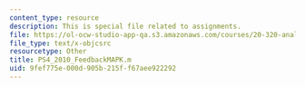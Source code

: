 ```yaml
---
content_type: resource
description: This is special file related to assignments.
file: https://ol-ocw-studio-app-qa.s3.amazonaws.com/courses/20-320-analysis-of-biomolecular-and-cellular-systems-fall-2012/9fef775e000d905b215ff67aee922292_PS4_2010_FeedbackMAPK.m
file_type: text/x-objcsrc
resourcetype: Other
title: PS4_2010_FeedbackMAPK.m
uid: 9fef775e-000d-905b-215f-f67aee922292
---
```

